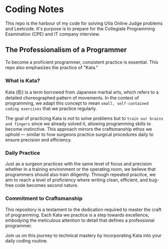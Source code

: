 # Coding Notes

This repo is the harbour of my code for solving UVa Online Judge problems and Leetcode. It's purpose is to prepare for the Collegiate Programming Examination (CPE) and IT company interview.

## The Professionalism of a Programmer

To become a proficient programmer, consistent practice is essential. This repo also emphasizes the practice of "Kata."

### What is Kata?

Kata (形) is a term borrowed from Japanese martial arts, which refers to a detailed choreographed pattern of movements. In the context of programming, we adapt this concept to mean `small, self-contained coding exercises` that we practice regularly. 

The goal of practicing Kata is not to solve problems but to `train our brains and fingers` since we already solved it, allowing programming skills to become instinctive. This approach mirrors the craftsmanship ethos we uphold — similar to how surgeons practice surgical procedures daily to ensure precision and efficiency.

### Daily Practice

Just as a surgeon practices with the same level of focus and precision whether in a training environment or the operating room, we believe that programmers should also train diligently. Through repeated practice, we aim to reach a level of proficiency where writing clean, efficient, and bug-free code becomes second nature.

### Commitment to Craftsmanship

This repository is a testament to the dedication required to master the craft of programming. Each Kata we practice is a step towards excellence, embodying the meticulous attention to detail that defines a professional programmer.

Join us on this journey to technical mastery by incorporating Kata into your daily coding routine.

